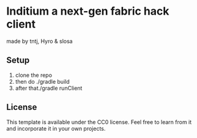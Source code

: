 # Inditium a next-gen fabric hack client
made by tntj, Hyro & slosa

## Setup
1. clone the repo
2. then do ./gradle build
3. after that./gradle runClient

## License

This template is available under the CC0 license. Feel free to learn from it and incorporate it in your own projects.
